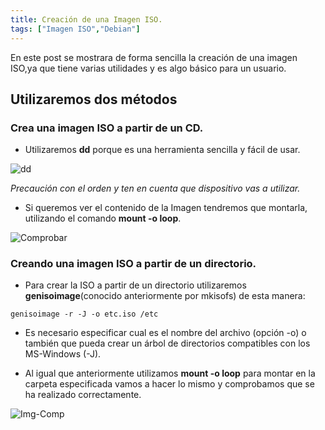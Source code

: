 ```yaml
---
title: Creación de una Imagen ISO.
tags: ["Imagen ISO","Debian"]
---
```

En este post se mostrara de forma sencilla la creación de una imagen ISO,ya que tiene varias utilidades y es algo básico para un usuario.

## Utilizaremos dos métodos

### Crea una imagen ISO a partir de un CD.

- Utilizaremos __dd__ porque es una herramienta sencilla y fácil de usar.

![dd](/QuestTIC/img-post/img-iso/dd.png)

*Precaución con el orden y ten en cuenta que dispositivo vas a utilizar.*


- Si queremos ver el contenido de la Imagen tendremos que montarla, utilizando el
comando __mount -o loop__.

![Comprobar](/QuestTIC/img-post/img-iso/comprobación.png)


### Creando una imagen ISO a partir de un directorio.

- Para crear la ISO a partir de un directorio utilizaremos __genisoimage__(conocido anteriormente por mkisofs) de esta manera:

`genisoimage -r -J -o etc.iso /etc`

- Es necesario especificar cual es el nombre del archivo (opción -o) o también que
pueda crear un árbol de directorios compatibles con los MS-Windows (-J).

- Al igual que anteriormente utilizamos __mount -o loop__ para montar en la
carpeta especificada vamos a hacer lo mismo y comprobamos que se ha realizado correctamente.

![Img-Comp](/QuestTIC/img-post/img-iso/imgcomp.png)

